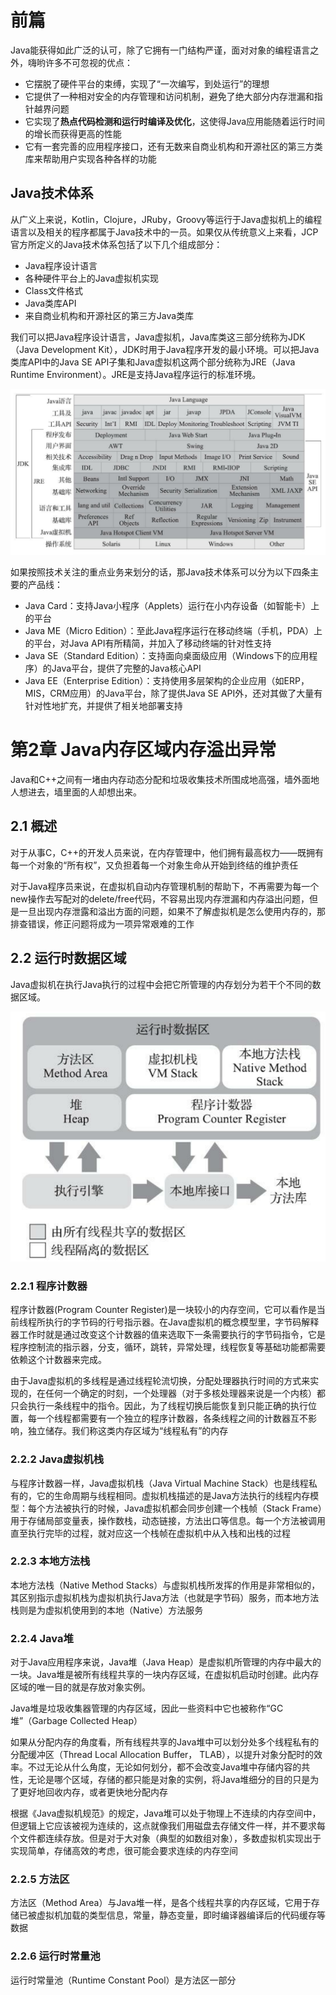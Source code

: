 # 前篇

Java能获得如此广泛的认可，除了它拥有一门结构严谨，面对对象的编程语言之外，嗨哟许多不可忽视的优点：

- 它摆脱了硬件平台的束缚，实现了“一次编写，到处运行”的理想
- 它提供了一种相对安全的内存管理和访问机制，避免了绝大部分内存泄漏和指针越界问题
- 它实现了**热点代码检测和运行时编译及优化**，这使得Java应用能随着运行时间的增长而获得更高的性能
- 它有一套完善的应用程序接口，还有无数来自商业机构和开源社区的第三方类库来帮助用户实现各种各样的功能

## Java技术体系

从广义上来说，Kotlin，Clojure，JRuby，Groovy等运行于Java虚拟机上的编程语言以及相关的程序都属于Java技术中的一员。如果仅从传统意义上来看，JCP官方所定义的Java技术体系包括了以下几个组成部分：

- Java程序设计语言
- 各种硬件平台上的Java虚拟机实现
- Class文件格式
- Java类库API
- 来自商业机构和开源社区的第三方Java类库

我们可以把Java程序设计语言，Java虚拟机，Java库类这三部分统称为JDK（Java Development Kit），JDK时用于Java程序开发的最小环境。可以把Java类库API中的Java SE API子集和Java虚拟机这两个部分统称为JRE（Java Runtime Environment）。JRE是支持Java程序运行的标准环境。

![image-20211125013409866](JVM.assets/image-20211125013409866.png)

如果按照技术关注的重点业务来划分的话，那Java技术体系可以分为以下四条主要的产品线：

- Java Card：支持Java小程序（Applets）运行在小内存设备（如智能卡）上的平台
- Java ME（Micro Edition）：至此Java程序运行在移动终端（手机，PDA）上的平台，对Java API有所精简，并加入了移动终端的针对性支持
- Java SE（Standard Edition）：支持面向桌面级应用（Windows下的应用程序）的Java平台，提供了完整的Java核心API
- Java EE（Enterprise Edition）：支持使用多层架构的企业应用（如ERP，MIS，CRM应用）的Java平台，除了提供Java SE API外，还对其做了大量有针对性地扩充，并提供了相关地部署支持



# 第2章 Java内存区域内存溢出异常

Java和C++之间有一堵由内存动态分配和垃圾收集技术所围成地高强，墙外面地人想进去，墙里面的人却想出来。

## 2.1 概述

对于从事C，C++的开发人员来说，在内存管理中，他们拥有最高权力——既拥有每一个对象的“所有权”，又负担着每一个对象生命从开始到终结的维护责任

对于Java程序员来说，在虚拟机自动内存管理机制的帮助下，不再需要为每一个new操作去写配对的delete/free代码，不容易出现内存泄漏和内存溢出问题，但是一旦出现内存泄露和溢出方面的问题，如果不了解虚拟机是怎么使用内存的，那排查错误，修正问题将成为一项异常艰难的工作

## 2.2 运行时数据区域

Java虚拟机在执行Java执行的过程中会把它所管理的内存划分为若干个不同的数据区域。

<img src="JVM.assets/image-20211125230657717.png" alt="image-20211125230657717" style="zoom:67%;" />



### 2.2.1 程序计数器

程序计数器(Program Counter Register)是一块较小的内存空间，它可以看作是当前线程所执行的字节码的行号指示器。在Java虚拟机的概念模型里，字节码解释器工作时就是通过改变这个计数器的值来选取下一条需要执行的字节码指令，它是程序控制流的指示器，分支，循环，跳转，异常处理，线程恢复等基础功能都需要依赖这个计数器来完成。

由于Java虚拟机的多线程是通过线程轮流切换，分配处理器执行时间的方式来实现的，在任何一个确定的时刻，一个处理器（对于多核处理器来说是一个内核）都只会执行一条线程中的指令。因此，为了线程切换后能恢复到只能正确的执行位置，每一个线程都需要有一个独立的程序计数器，各条线程之间的计数器互不影响，独立储存。我们称这类内存区域为“线程私有”的内存

### 2.2.2 Java虚拟机栈

与程序计数器一样，Java虚拟机栈（Java Virtual Machine Stack）也是线程私有的，它的生命周期与线程相同。虚拟机栈描述的是Java方法执行的线程内存模型：每个方法被执行的时候，Java虚拟机都会同步创建一个栈帧（Stack Frame）用于存储局部变量表，操作数栈，动态链接，方法出口等信息。每一个方法被调用直至执行完毕的过程，就对应这一个栈帧在虚拟机中从入栈和出栈的过程

### 2.2.3 本地方法栈

本地方法栈（Native Method Stacks）与虚拟机栈所发挥的作用是非常相似的，其区别指示虚拟机栈为虚拟机执行Java方法（也就是字节码）服务，而本地方法栈则是为虚拟机使用到的本地（Native）方法服务

### 2.2.4 Java堆

对于Java应用程序来说，Java堆（Java Heap）是虚拟机所管理的内存中最大的一块。Java堆是被所有线程共享的一块内存区域，在虚拟机启动时创建。此内存区域的唯一目的就是存放对象实例。

Java堆是垃圾收集器管理的内存区域，因此一些资料中它也被称作“GC堆”（Garbage Collected Heap）

如果从分配内存的角度看，所有线程共享的Java堆中可以划分处多个线程私有的分配缓冲区（Thread Local Allocation Buffer， TLAB），以提升对象分配时的效率。不过无论从什么角度，无论如何划分，都不会改变Java堆中存储内容的共性，无论是哪个区域，存储的都只能是对象的实例，将Java堆细分的目的只是为了更好地回收内存，或者更快地分配内存

根据《Java虚拟机规范》的规定，Java堆可以处于物理上不连续的内存空间中，但逻辑上它应该被视为连续的，这点就像我们用磁盘去存储文件一样，并不要求每个文件都连续存放。但是对于大对象（典型的如数组对象），多数虚拟机实现出于实现简单，存储高效的考虑，很可能会要求连续的内存空间

### 2.2.5 方法区

方法区（Method Area）与Java堆一样，是各个线程共享的内存区域，它用于存储已被虚拟机加载的类型信息，常量，静态变量，即时编译器编译后的代码缓存等数据

### 2.2.6 运行时常量池

运行时常量池（Runtime Constant Pool）是方法区一部分





















